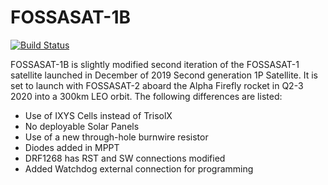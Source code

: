 # FOSSASAT-1B

[![Build Status](https://travis-ci.com/FOSSASystems/FOSSASAT-1B.svg?token=oTDDePyoDp2t3LxYnUYz&branch=master)](https://travis-ci.com/FOSSASystems/FOSSASAT-1B)

FOSSASAT-1B is slightly modified second iteration of the FOSSASAT-1 satellite launched in December of 2019 Second generation 1P Satellite. It is set to launch with FOSSASAT-2 aboard the Alpha Firefly rocket in Q2-3 2020 into a 300km LEO orbit. The following differences are listed:

- Use of IXYS Cells instead of TrisolX
- No deployable Solar Panels
- Use of a new through-hole burnwire resistor
- Diodes added in MPPT
- DRF1268 has RST and SW connections modified
- Added Watchdog external connection for programming

